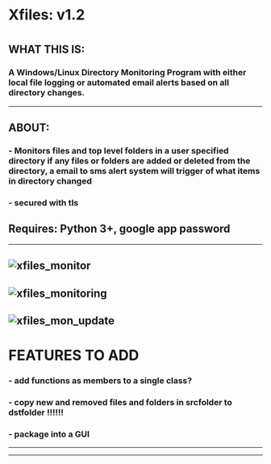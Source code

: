 # Xfiles: v1.2
# 
## WHAT THIS IS:
### A Windows/Linux Directory Monitoring Program with either local file logging or automated email alerts based on all directory changes.
------------------------
## ABOUT:
### - Monitors files and top level folders in a user specified directory if any files or folders are added or deleted from the directory, a email to sms alert system will trigger of what items in directory changed
### - secured with tls
## Requires: Python 3+, google app password 
-----------------------------------
![xfiles_monitor](https://user-images.githubusercontent.com/52839097/174408130-3a573146-dd49-4fb9-813d-c7bf1facca3a.PNG)
-----------------------------------
![xfiles_monitoring](https://user-images.githubusercontent.com/52839097/174408838-66ed34ff-84ae-4cdd-a5ad-1706e5dcf6b2.PNG)
-----------------------------------
![xfiles_mon_update](https://user-images.githubusercontent.com/52839097/174408856-cc11f86b-e53c-46cf-b0db-0e8c5d403cf2.PNG)
-----------------------------------
# FEATURES TO ADD 	

### - add functions as members to a single class?
### - copy new and removed files and folders in srcfolder to dstfolder !!!!!!
### - package into a GUI
------------------------------------
------------------------------------

